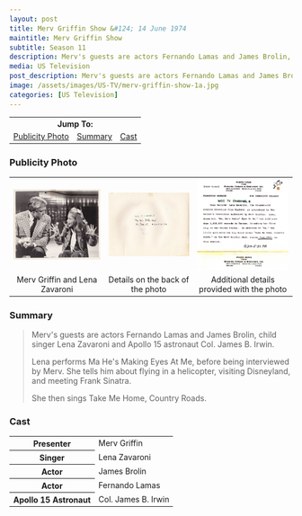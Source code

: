 ```yaml
---
layout: post
title: Merv Griffin Show &#124; 14 June 1974
maintitle: Merv Griffin Show
subtitle: Season 11
description: Merv's guests are actors Fernando Lamas and James Brolin, child singer Lena Zavaroni and Apollo 15 astronaut Col. James B. Irwin.
media: US Television
post_description: Merv's guests are actors Fernando Lamas and James Brolin, child singer Lena Zavaroni and Apollo 15 astronaut Col. James B. Irwin.
image: /assets/images/US-TV/merv-griffin-show-1a.jpg
categories: [US Television]
---
```


<table>
<tr align="center">
<th colspan="3">Jump To:</th>
</tr>

<tr align="center">
<td><a href="#publicity-photo">Publicity Photo</a></td>
<td><a href="#summary">Summary</a></td>
<td><a href="#cast">Cast</a></td>
</tr>
</table>

### Publicity Photo
<table>
<tr>
<td><a style="cursor: zoom-in;" href="/assets/images/US-TV/merv-griffin-show-1a.jpg"><img src="/assets/images/US-TV/merv-griffin-show-1a.jpg"></a></td>
<td><a style="cursor: zoom-in;" href="/assets/images/US-TV/merv-griffin-show-1b.jpg"><img src="/assets/images/US-TV/merv-griffin-show-1b.jpg"></a></td>
<td><a style="cursor: zoom-in;" href="/assets/images/US-TV/merv-griffin-show-1c.jpg"><img src="/assets/images/US-TV/merv-griffin-show-1c.jpg"></a></td>
</tr>

<tr style="text-align: center;">
<td>Merv Griffin and Lena Zavaroni</td>
<td>Details on the back of the photo</td>
<td>Additional details provided with the photo</td>
</tr>
</table>

### Summary
> Merv's guests are actors Fernando Lamas and James Brolin, child singer Lena Zavaroni and Apollo 15 astronaut Col. James B. Irwin.
>
> Lena performs Ma He's Making Eyes At Me, before being interviewed by Merv. She tells him about flying in a helicopter, visiting Disneyland, and meeting Frank Sinatra.
>
> She then sings Take Me Home, Country Roads.

### Cast
<table>
<tr><th>Presenter</th><td>Merv Griffin</td></tr>
<tr><th>Singer</th><td>Lena Zavaroni</td></tr>
<tr><th>Actor</th><td>James Brolin</td></tr>
<tr><th>Actor</th><td>Fernando Lamas</td></tr>
<tr><th>Apollo 15 Astronaut</th><td>Col. James B. Irwin</td></tr>
</table>

